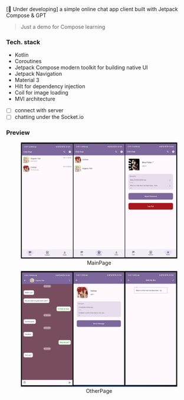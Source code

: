 [:construction: Under developing] a simple online chat app client built with Jetpack Compose & GPT

> Just a demo for Compose learning

### Tech. stack

- Kotlin
- Coroutines
- Jetpack Compose modern toolkit for building native UI
- Jetpack Navigation
- Material 3
- Hilt for dependency injection
- Coil for image loading
- MVI architecture

- [ ] connect with server
- [ ] chatting under the Socket.io

### Preview

<figure align="center"><img src="./docs/MainPage.webp"/><figcaption>
  MainPage
</figcaption></figure>

<figure align="center"><img src="./docs/OtherPage.webp"/><figcaption>
  OtherPage
</figcaption></figure>
